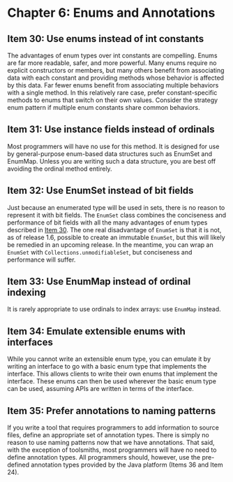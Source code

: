 # Chapter 6: Enums and Annotations

## Item 30: Use enums instead of int constants

The advantages of enum types over int constants are compelling. Enums are far more readable, safer, and more powerful. Many enums require no explicit constructors or members, but many others benefit from associating data with each constant and providing methods whose behavior is affected by this data. Far fewer enums benefit from associating multiple behaviors with a single method. In this relatively rare case, prefer constant-specific methods to enums that switch on their own values. Consider the strategy enum pattern if multiple enum constants share common behaviors.

## Item 31: Use instance fields instead of ordinals

Most programmers will have no use for this method. It is designed for use by general-purpose enum-based data structures such as EnumSet and EnumMap. Unless you are writing such a data structure, you are best off avoiding the ordinal method entirely.

## Item 32: Use EnumSet instead of bit fields

Just because an enumerated type will be used in sets, there is no reason to represent it with bit fields. The `EnumSet` class combines the conciseness and performance of bit fields with all the many advantages of enum types described in [Item 30](chapter-6.md#item-30-use-enums-instead-of-int-constants). The one real disadvantage of `EnumSet` is that it is not, as of release 1.6, possible to create an immutable `EnumSet`, but this will likely be remedied in an upcoming release. In the meantime, you can wrap an `EnumSet` with `Collections.unmodifiableSet`, but conciseness and performance will suffer.

## Item 33: Use EnumMap instead of ordinal indexing

It is rarely appropriate to use ordinals to index arrays: use `EnumMap` instead.

## Item 34: Emulate extensible enums with interfaces

While you cannot write an extensible enum type, you can emulate it by writing an interface to go with a basic enum type that implements the interface. This allows clients to write their own enums that implement the interface. These enums can then be used wherever the basic enum type can be used, assuming APIs are written in terms of the interface.

## Item 35: Prefer annotations to naming patterns

If you write a tool that requires programmers to add information to source files, define an appropriate set of annotation types. There is simply no reason to use naming patterns now that we have annotations. That said, with the exception of toolsmiths, most programmers will have no need to define annotation types. All programmers should, however, use the pre- defined annotation types provided by the Java platform (Items 36 and Item 24).
